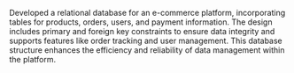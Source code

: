 Developed a relational database for an e-commerce platform, incorporating tables for products, orders, users, and payment information. The design includes primary and foreign key constraints to ensure data integrity and supports features like order tracking and user management. This database structure enhances the efficiency and reliability of data management within the platform.
